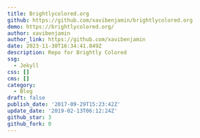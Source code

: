 ```yaml
---
title: Brightlycolored.org
github: https://github.com/xavibenjamin/brightlycolored.org
demo: https://brightlycolored.org/
author: xavibenjamin
author_link: https://github.com/xavibenjamin
date: 2023-11-30T16:34:41.849Z
description: Repo for Brightly Colored
ssg:
  - Jekyll
css: []
cms: []
category:
  - Blog
draft: false
publish_date: '2017-09-29T15:23:42Z'
update_date: '2019-02-13T06:12:24Z'
github_star: 3
github_fork: 0
---
```

